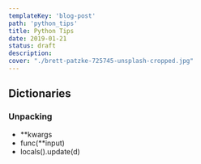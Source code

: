 ```yaml
---
templateKey: 'blog-post'
path: 'python_tips'
title: Python Tips
date: 2019-01-21
status: draft
description:
cover: "./brett-patzke-725745-unsplash-cropped.jpg"
---
```


## Dictionaries

### Unpacking

* **kwargs
* func(**input)
* locals().update(d)

###
